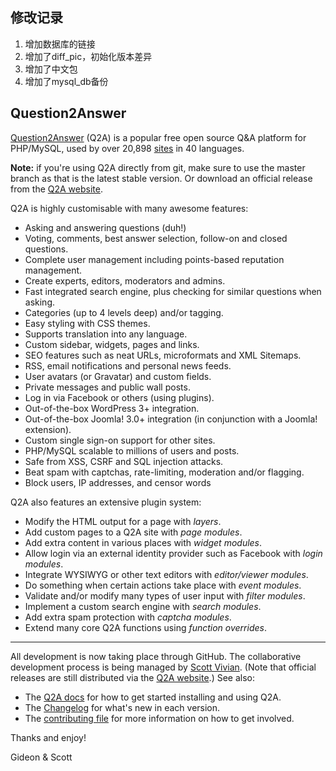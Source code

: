## 修改记录

1. 增加数据库的链接
2. 增加了diff_pic，初始化版本差异
3. 增加了中文包
4. 增加了mysql_db备份



Question2Answer
-----------------------------

[Question2Answer][Q2A] (Q2A) is a popular free open source Q&A platform for PHP/MySQL, used by over 20,898 [sites] in 40 languages.

**Note:** if you're using Q2A directly from git, make sure to use the master branch as that is the latest stable version. Or download an official release from the [Q2A website][Q2A].

Q2A is highly customisable with many awesome features:

- Asking and answering questions (duh!)
- Voting, comments, best answer selection, follow-on and closed questions.
- Complete user management including points-based reputation management.
- Create experts, editors, moderators and admins.
- Fast integrated search engine, plus checking for similar questions when asking.
- Categories (up to 4 levels deep) and/or tagging.
- Easy styling with CSS themes.
- Supports translation into any language.
- Custom sidebar, widgets, pages and links.
- SEO features such as neat URLs, microformats and XML Sitemaps.
- RSS, email notifications and personal news feeds.
- User avatars (or Gravatar) and custom fields.
- Private messages and public wall posts.
- Log in via Facebook or others (using plugins).
- Out-of-the-box WordPress 3+ integration.
- Out-of-the-box Joomla! 3.0+ integration (in conjunction with a Joomla! extension).
- Custom single sign-on support for other sites.
- PHP/MySQL scalable to millions of users and posts.
- Safe from XSS, CSRF and SQL injection attacks.
- Beat spam with captchas, rate-limiting, moderation and/or flagging.
- Block users, IP addresses, and censor words

Q2A also features an extensive plugin system:

- Modify the HTML output for a page with *layers*.
- Add custom pages to a Q2A site with *page modules*.
- Add extra content in various places with *widget modules*.
- Allow login via an external identity provider such as Facebook with *login modules*.
- Integrate WYSIWYG or other text editors with *editor/viewer modules*.
- Do something when certain actions take place with *event modules*.
- Validate and/or modify many types of user input with *filter modules*.
- Implement a custom search engine with *search modules*.
- Add extra spam protection with *captcha modules*.
- Extend many core Q2A functions using *function overrides*.


----------


All development is now taking place through GitHub. The collaborative development process is being managed by [Scott Vivian][1]. (Note that official releases are still distributed via the [Q2A website][Q2A].) See also:

- The [Q2A docs][2] for how to get started installing and using Q2A.
- The [Changelog][3] for what's new in each version.
- The [contributing file][4] for more information on how to get involved.


Thanks and enjoy!

Gideon & Scott


[Q2A]: http://www.question2answer.org/
[1]: http://www.question2answer.org/qa/user/Scott
[2]: https://docs.question2answer.org/
[3]: https://docs.question2answer.org/install/versions/
[4]: https://github.com/q2a/question2answer/blob/master/CONTRIBUTING.md
[releases]: https://github.com/q2a/question2answer/releases
[sites]: http://www.question2answer.org/sites.php
